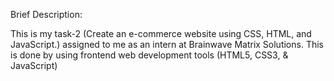 Brief Description:

This is my task-2 
(Create an e-commerce website using CSS, HTML, and JavaScript.) 
assigned to me as an intern at Brainwave Matrix Solutions. 
This is done by using frontend web development tools 
(HTML5, CSS3, & JavaScript)

